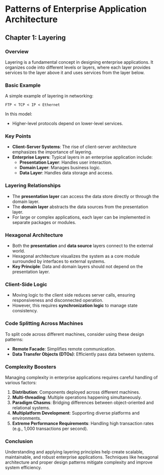 # Patterns of Enterprise Application Architecture

## Chapter 1: Layering

### Overview
Layering is a fundamental concept in designing enterprise applications. It organizes code into different levels or layers, where each layer provides services to the layer above it and uses services from the layer below.

### Basic Example
A simple example of layering in networking:

```
FTP < TCP < IP < Ethernet
```

In this model:
- Higher-level protocols depend on lower-level services.

### Key Points

- **Client-Server Systems**: The rise of client-server architecture emphasizes the importance of layering.
- **Enterprise Layers**: Typical layers in an enterprise application include:
  - **Presentation Layer**: Handles user interaction.
  - **Domain Layer**: Manages business logic.
  - **Data Layer**: Handles data storage and access.

### Layering Relationships
- The **presentation layer** can access the data store directly or through the domain layer.
- The **domain layer** abstracts the data sources from the presentation layer.
- For large or complex applications, each layer can be implemented in separate packages or modules.

### Hexagonal Architecture
- Both the **presentation** and **data source** layers connect to the external world.
- Hexagonal architecture visualizes the system as a core module surrounded by interfaces to external systems.
- **Key Principle**: Data and domain layers should not depend on the presentation layer.

### Client-Side Logic
- Moving logic to the client side reduces server calls, ensuring responsiveness and disconnected operation.
- However, this requires **synchronization logic** to manage state consistency.

### Code Splitting Across Machines
To split code across different machines, consider using these design patterns:
- **Remote Facade**: Simplifies remote communication.
- **Data Transfer Objects (DTOs)**: Efficiently pass data between systems.

### Complexity Boosters
Managing complexity in enterprise applications requires careful handling of various factors:

1. **Distribution**: Components deployed across different machines.
2. **Multi-threading**: Multiple operations happening simultaneously.
4. **Paradigm Chasms**: Bridging differences between object-oriented and relational systems.
5. **Multiplatform Development**: Supporting diverse platforms and environments.
6. **Extreme Performance Requirements**: Handling high transaction rates (e.g., 1,000 transactions per second).

### Conclusion
Understanding and applying layering principles help create scalable, maintainable, and robust enterprise applications. Techniques like hexagonal architecture and proper design patterns mitigate complexity and improve system efficiency.
